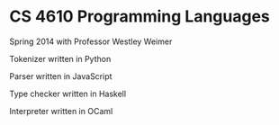 CS 4610 Programming Languages
=============================

Spring 2014 with Professor Westley Weimer

Tokenizer written in Python

Parser written in JavaScript

Type checker written in Haskell

Interpreter written in OCaml
